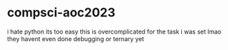 # compsci-aoc2023
i hate python its too easy this is overcomplicated for the task i was set lmao they havent even done debugging or ternary yet
